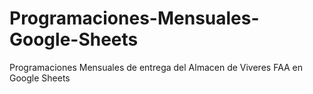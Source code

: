 # Programaciones-Mensuales-Google-Sheets
Programaciones Mensuales de entrega del Almacen de Viveres FAA en Google Sheets
